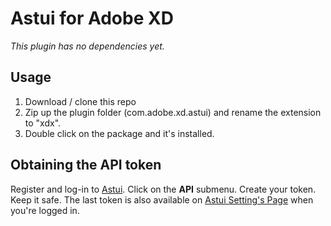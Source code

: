 # Astui for Adobe XD

_This plugin has no dependencies yet._

## Usage

1. Download / clone this repo
2. Zip up the plugin folder (com.adobe.xd.astui) and rename the extension to "xdx".
3. Double click on the package and it's installed.


## Obtaining the API token

Register and log-in to [Astui](https://astui.tech/). Click on the **API** submenu. Create your token. Keep it safe. 
The last token is also available on [Astui Setting's Page](https://astui.tech/settings) when you're logged in.



